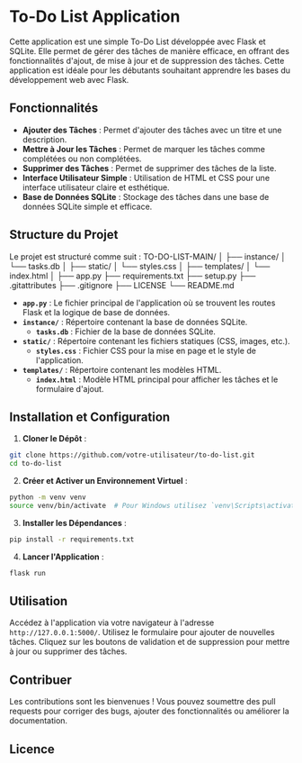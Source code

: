 # To-Do List Application

Cette application est une simple To-Do List développée avec Flask et SQLite. Elle permet de gérer des tâches de manière efficace, en offrant des fonctionnalités d'ajout, de mise à jour et de suppression des tâches. Cette application est idéale pour les débutants souhaitant apprendre les bases du développement web avec Flask.

## Fonctionnalités

- **Ajouter des Tâches** : Permet d'ajouter des tâches avec un titre et une description.
- **Mettre à Jour les Tâches** : Permet de marquer les tâches comme complétées ou non complétées.
- **Supprimer des Tâches** : Permet de supprimer des tâches de la liste.
- **Interface Utilisateur Simple** : Utilisation de HTML et CSS pour une interface utilisateur claire et esthétique.
- **Base de Données SQLite** : Stockage des tâches dans une base de données SQLite simple et efficace.

## Structure du Projet

Le projet est structuré comme suit :
TO-DO-LIST-MAIN/
│
├── instance/
│ └── tasks.db
│
├── static/
│ └── styles.css
│
├── templates/
│ └── index.html
│
├── app.py
├── requirements.txt
├── setup.py
├── .gitattributes
├── .gitignore
├── LICENSE
└── README.md

- **`app.py`** : Le fichier principal de l'application où se trouvent les routes Flask et la logique de base de données.
- **`instance/`** : Répertoire contenant la base de données SQLite.
  - **`tasks.db`** : Fichier de la base de données SQLite.
- **`static/`** : Répertoire contenant les fichiers statiques (CSS, images, etc.).
  - **`styles.css`** : Fichier CSS pour la mise en page et le style de l'application.
- **`templates/`** : Répertoire contenant les modèles HTML.
  - **`index.html`** : Modèle HTML principal pour afficher les tâches et le formulaire d'ajout.

## Installation et Configuration

1. **Cloner le Dépôt** :
```bash
git clone https://github.com/votre-utilisateur/to-do-list.git
cd to-do-list
```

2. **Créer et Activer un Environnement Virtuel** :
```bash
python -m venv venv
source venv/bin/activate  # Pour Windows utilisez `venv\Scripts\activate`
```

3. **Installer les Dépendances** :
```bash
pip install -r requirements.txt
```
4. **Lancer l'Application** :
```bash
flask run
```

## Utilisation
Accédez à l'application via votre navigateur à l'adresse ```http://127.0.0.1:5000/```.
Utilisez le formulaire pour ajouter de nouvelles tâches.
Cliquez sur les boutons de validation et de suppression pour mettre à jour ou supprimer des tâches.

## Contribuer
Les contributions sont les bienvenues ! Vous pouvez soumettre des pull requests pour corriger des bugs, ajouter des fonctionnalités ou améliorer la documentation.

## Licence
